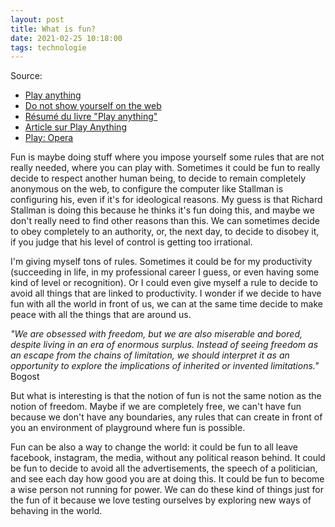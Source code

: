 ```yaml
---
layout: post
title: What is fun?
date: 2021-02-25 10:18:00
tags: technologie
---
```


Source:

- [Play anything](https://www.youtube.com/watch?v=83FbAKf7wUQ&t=327s)
- [Do not show yourself on the web](https://stallman.org/stallman-computing.html)
- [Résumé du livre "Play anything"](https://www.youtube.com/watch?v=Ratw3o_omIU)
- [Article sur Play Anything](http://www.chroniquesvideoludiques.com/play-anything-le-dernier-livre-de-ian-bogost/)
- [Play: Opera](https://www.youtube.com/watch?v=hy6SOqKJjDU)

Fun is maybe doing stuff where you impose yourself some rules that are not really needed, where you can play with. Sometimes it could be fun to really decide to respect another human being, to decide to remain completely anonymous on the web, to configure the computer like Stallman is configuring his, even if it's for ideological reasons. My guess is that Richard Stallman is doing this because he thinks it's fun doing this, and maybe we don't really need to find other reasons than this. We can sometimes decide to obey completely to an authority, or, the next day, to decide to disobey it, if you judge that his level of control is getting too irrational.

I'm giving myself tons of rules. Sometimes it could be for my productivity (succeeding in life, in my professional career I guess, or even having some kind of level or recognition). Or I could even give myself a rule to decide to avoid all things that are linked to productivity. I wonder if we decide to have fun with all the world in front of us, we can at the same time decide to make peace with all the things that are around us.

<em>"We are obsessed with freedom, but we are also miserable and bored, despite living in an era of enormous
surplus. Instead of seeing freedom as an escape from the chains of limitation, we should interpret it as an
opportunity to explore the implications of inherited or invented limitations."</em> Bogost

But what is interesting is that the notion of fun is not the same notion as the notion of freedom. Maybe if we are completely free, we can't have fun because we don't have any boundaries, any rules that can create in front of you an environment of playground where fun is possible.

Fun can be also a way to change the world: it could be fun to all leave facebook, instagram, the media, without any political reason behind. It could be fun to decide to avoid all the advertisements, the speech of a politician, and see each day how good you are at doing this. It could be fun to become a wise person not running for power. We can do these kind of things just for the fun of it because we love testing ourselves by exploring new ways of behaving in the world.
